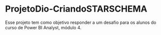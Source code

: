 # ProjetoDio-CriandoSTARSCHEMA
Esse projeto tem como objetivo responder a um desafio para os alunos do curso de Power BI Analyst, módulo 4.

